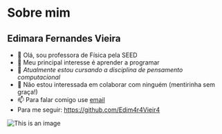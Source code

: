 # Sobre mim
## Edimara Fernandes Vieira
- 👋 Olá, sou professora de Física pela SEED
- 👀 Meu principal interesse é aprender a programar
- 🌱 *Atualmente estou cursando a disciplina de pensamento computacional*
- 💞️ Não estou interessada em colaborar com ninguém (mentirinha sem graça!)
- 📫 Para falar comigo use [email](edimara.vieira@escola.pr.gov.br)
- Para me seguir: https://github.com/Edim4r4Vieir4

![This is an image](https://1.bp.blogspot.com/-OyV8XwES_2o/XxR6I36jzWI/AAAAAAAAeQY/tiOT9HuxEHUGQ_qyIMQK4OnrLHX9aW37wCNcBGAsYHQ/s1600/1.png)



<!---
Edim4r4Vieir4/Edim4r4Vieir4 is a ✨ special ✨ repository because its `README.md` (this file) appears on your GitHub profile.
You can click the Preview link to take a look at your changes.
--->
